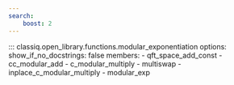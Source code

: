 ```yaml
---
search:
    boost: 2
---
```


<!-- spell-checker: disable -->
<!-- prettier-ignore-start -->
::: classiq.open_library.functions.modular_exponentiation
    options:
        show_if_no_docstrings: false
        members:
            - qft_space_add_const
            - cc_modular_add
            - c_modular_multiply
            - multiswap
            - inplace_c_modular_multiply
            - modular_exp
<!-- prettier-ignore-end -->
<!-- spell-checker: enable -->
